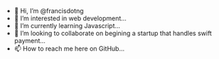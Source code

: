 - 👋 Hi, I’m @francisdotng
- 👀 I’m interested in web development...
- 🌱 I’m currently learning Javascript...
- 💞️ I’m looking to collaborate on begining a startup that handles swift payment...
- 📫 How to reach me here on GitHub...

<!---
francisdotng/francisdotng is a ✨ special ✨ repository because its `README.md` (this file) appears on your GitHub profile.
You can click the Preview link to take a look at your changes.
--->
